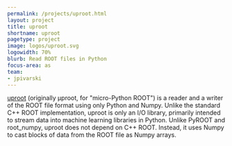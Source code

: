 ```yaml
---
permalink: /projects/uproot.html
layout: project
title: uproot
shortname: uproot
pagetype: project
image: logos/uproot.svg
logowidth: 70%
blurb: Read ROOT files in Python
focus-area: as
team:
- jpivarski
---
```


[uproot](https:github.com/scikit-hep/uproot)
(originally μproot, for "micro-Python ROOT") is a reader and a writer of the ROOT file format using only Python and Numpy. Unlike the standard C++ ROOT implementation, uproot is only an I/O library, primarily intended to stream data into machine learning libraries in Python. Unlike PyROOT and root_numpy, uproot does not depend on C++ ROOT. Instead, it uses Numpy to cast blocks of data from the ROOT file as Numpy arrays.


